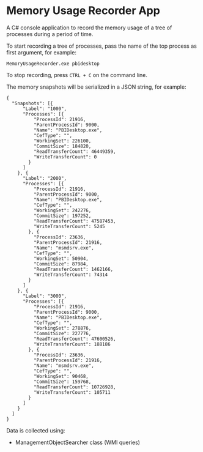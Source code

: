 # Memory Usage Recorder App

A C# console application to record the memory usage of a tree of processes during a period of time.

To start recording a tree of processes, pass the name of the top process as first argument, for example:

```
MemoryUsageRecorder.exe pbidesktop
```

To stop recording, press `CTRL + C` on the command line.

The memory snapshots will be serialized in a JSON string, for example:

```
{
  "Snapshots": [{
      "Label": "1000",
      "Processes": [{
          "ProcessId": 21916,
          "ParentProcessId": 9000,
          "Name": "PBIDesktop.exe",
          "CefType": "",
          "WorkingSet": 226100,
          "CommitSize": 184820,
          "ReadTransferCount": 46449359,
          "WriteTransferCount": 0
        }
      ]
    }, {
      "Label": "2000",
      "Processes": [{
          "ProcessId": 21916,
          "ParentProcessId": 9000,
          "Name": "PBIDesktop.exe",
          "CefType": "",
          "WorkingSet": 242276,
          "CommitSize": 197252,
          "ReadTransferCount": 47587453,
          "WriteTransferCount": 5245
        }, {
          "ProcessId": 23636,
          "ParentProcessId": 21916,
          "Name": "msmdsrv.exe",
          "CefType": "",
          "WorkingSet": 50904,
          "CommitSize": 87984,
          "ReadTransferCount": 1462166,
          "WriteTransferCount": 74314
        }
      ]
    }, {
      "Label": "3000",
      "Processes": [{
          "ProcessId": 21916,
          "ParentProcessId": 9000,
          "Name": "PBIDesktop.exe",
          "CefType": "",
          "WorkingSet": 278876,
          "CommitSize": 227776,
          "ReadTransferCount": 47600526,
          "WriteTransferCount": 188186
        }, {
          "ProcessId": 23636,
          "ParentProcessId": 21916,
          "Name": "msmdsrv.exe",
          "CefType": "",
          "WorkingSet": 90468,
          "CommitSize": 159768,
          "ReadTransferCount": 10726928,
          "WriteTransferCount": 105711
        }
      ]
    }
  ]
}
```

Data is collected using:

* ManagementObjectSearcher class (WMI queries)
